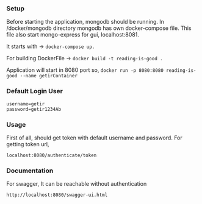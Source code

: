 
### Setup
Before starting the application, mongodb should be running. In /docker/mongodb directory mongodb has own docker-compose file.
This file also start mongo-express for gui, localhost:8081.

It starts with -> ```docker-compose up.```

For building DockerFile -> ```docker build -t reading-is-good . ```

Application will start in 8080 port so, ``` docker run -p 8080:8080 reading-is-good --name getirContainer ```

### Default Login User
```
username=getir
password=getir1234Ab
```
### Usage

First of all, should get token with default username and password. For getting token url,

```localhost:8080/authenticate/token```
 
### Documentation
For swagger, It can be reachable without authentication

```http://localhost:8080/swagger-ui.html```
